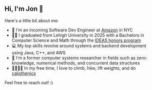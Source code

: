 ## Hi, I'm Jon 👋

Here's a little bit about me:

- 🏢 I'm an incoming Software Dev Engineer at [Amazon](https://www.amazon.com/) in NYC
- 👨‍🎓 I graduated from Lehigh University in 2025 with a Bachelors in Computer Science and Math through the [IDEAS honors program](https://catalog.lehigh.edu/coursesprogramsandcurricula/interdisciplinaryundergraduatestudy/ideas/)
- 💻 My top skills revolve around systems and backend development using Java, C++, and AWS
- 🧪 I'm a former computer systems researcher in fields such as zero-knowledge, numerical methods, and concurrent data structures
- 🧗‍♂️🤸‍♂ In my free time, I love to climb, hike, lift weights, and do [calisthenics](https://en.wikipedia.org/wiki/Calisthenics)

Feel free to reach out! :)
